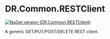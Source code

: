 DR.Common.RESTClient
====================
[![NuGet version (DR.Common.RESTClient)](https://img.shields.io/nuget/v/DR.Common.RESTClient.svg?style=flat-square)](https://www.nuget.org/packages/DR.Common.RESTClient/)

A generic GET/PUT/POST/DELETE REST client.
